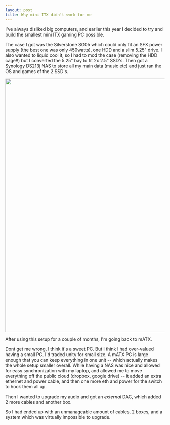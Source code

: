 ```yaml
---
layout: post
title: Why mini ITX didn't work for me
---
```


I've always disliked big computers, and earlier this year I decided to try and build the smallest mini ITX gaming PC possible.

The case I got was the Silverstone SG05 which could only fit an SFX power supply (the best one was only 450watts), one HDD and a slim 5.25" drive. I also wanted to liquid cool it, so I had to mod the case (removing the HDD cage!!) but I converted the 5.25" bay to fit 2x 2.5" SSD's. Then got a Synology DS213j NAS to store all my main data (music etc) and just ran the OS and games of the 2 SSD's.

<a href="https://dl.dropboxusercontent.com/u/942003/img/pc-2014-07.jpg" target="_blank"><img src="https://dl.dropboxusercontent.com/u/942003/img/pc-2014-07.jpg" style="width:800px"></a>

After using this setup for a couple of months, I'm going back to mATX.

Dont get me wrong, I think it's a sweet PC. But I think I had over-valued having a small PC. I'd traded unity for small size. A mATX PC is large enough that you can keep everything in one unit -- which actually makes the whole setup smaller overall. While having a NAS was nice and allowed for easy synchronization with my laptop, and allowed me to move everything off the public cloud (dropbox, google drive) -- it added an extra ethernet and power cable, and then one more eth and power for the switch to hook them all up.

Then I wanted to upgrade my audio and got an _external_ DAC, which added 2 more cables and another box.

So I had ended up with an unmanageable amount of cables, 2 boxes, and a system which was virtually impossible to upgrade.